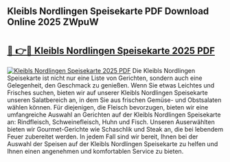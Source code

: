 ## Kleibls Nordlingen Speisekarte PDF Download Online 2025 ZWpuW

# <h2><a href="http://gc6n50.nevu.top/?p=Kleibls+Nordlingen+Speisekarte">🔗 👉🔴 Kleibls Nordlingen Speisekarte 2025 PDF</a></h2>

[![Kleibls Nordlingen Speisekarte 2025 PDF](https://i.imgur.com/dBaPXMq.png)](http://gc6n50.nevu.top/?p=Kleibls+Nordlingen+Speisekarte)
Die Kleibls Nordlingen Speisekarte ist nicht nur eine Liste von Gerichten, sondern auch eine Gelegenheit, den Geschmack zu genießen. Wenn Sie etwas Leichtes und Frisches suchen, bieten wir auf unserer Kleibls Nordlingen Speisekarte unseren Salatbereich an, in dem Sie aus frischen Gemüse- und Obstsalaten wählen können. Für diejenigen, die Fleisch bevorzugen, bieten wir eine umfangreiche Auswahl an Gerichten auf der Kleibls Nordlingen Speisekarte an: Rindfleisch, Schweinefleisch, Huhn und Fisch. Unseren Auserwählten bieten wir Gourmet-Gerichte wie Schaschlik und Steak an, die bei lebendem Feuer zubereitet werden. In jedem Fall sind wir bereit, Ihnen bei der Auswahl der Speisen auf der Kleibls Nordlingen Speisekarte zu helfen und Ihnen einen angenehmen und komfortablen Service zu bieten.
